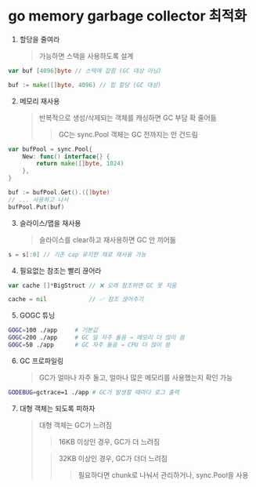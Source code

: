 # go memory garbage collector 최적화

1. 할당을 줄여라
   > 가능하면 스택을 사용하도록 설계

```go
var buf [4096]byte // 스택에 잡힘 (GC 대상 아님)

buf := make([]byte, 4096) // 힙 할당 (GC 대상)
```

2. 메모리 재사용
   > 반복적으로 생성/삭제되는 객체를 캐싱하면 GC 부담 확 줄어듦
   >
   > > GC는 sync.Pool 객체는 GC 전까지는 안 건드림

```go
var bufPool = sync.Pool{
    New: func() interface{} {
        return make([]byte, 1024)
    },
}

buf := bufPool.Get().([]byte)
// ... 사용하고 나서
bufPool.Put(buf)
```

3. 슬라이스/맵을 재사용
   > 슬라이스를 clear하고 재사용하면 GC 안 끼어듦

```go
s = s[:0] // 기존 cap 유지한 채로 재사용 가능
```

4. 필요없는 참조는 빨리 끊어라

```go
var cache []*BigStruct // ❌ 오래 참조하면 GC 못 치움

cache = nil            // ✅ 참조 끊어주기
```

5. GOGC 튜닝

```sh
GOGC=100 ./app     # 기본값
GOGC=200 ./app     # GC 덜 자주 돌음 → 메모리 더 많이 씀
GOGC=50 ./app      # GC 자주 돌음 → CPU 더 많이 씀
```

6. GC 프로파일링
   > GC가 얼마나 자주 돌고, 얼마나 많은 메모리를 사용했는지 확인 가능

```sh
GODEBUG=gctrace=1 ./app # GC가 발생할 때마다 로그 출력
```

7. 대형 객체는 되도록 피하자
   > 대형 객체는 GC가 느려짐
   >
   > > 16KB 이상인 경우, GC가 더 느려짐
   >
   > > 32KB 이상인 경우, GC가 더더 느려짐
   > >
   > > > 필요하다면 chunk로 나눠서 관리하거나, sync.Pool을 사용
